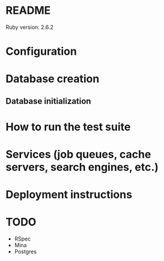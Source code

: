 # README

Ruby version: 2.6.2

# Configuration

# Database creation

## Database initialization

# How to run the test suite

# Services (job queues, cache servers, search engines, etc.)

# Deployment instructions

# TODO

- RSpec
- Mina
- Postgres
